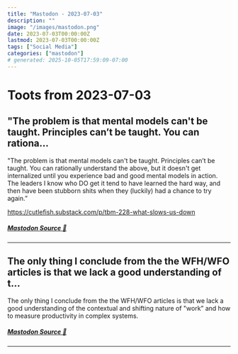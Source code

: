 ```yaml
---
title: "Mastodon - 2023-07-03"
description: ""
image: "/images/mastodon.png"
date: 2023-07-03T00:00:00Z
lastmod: 2023-07-03T00:00:00Z
tags: ["Social Media"]
categories: ["mastodon"]
# generated: 2025-10-05T17:59:09-07:00
---
```


# Toots from 2023-07-03

## "The problem is that mental models can't be taught. Principles can’t be taught. You can rationa...

"The problem is that mental models can't be taught. Principles can’t be taught. You can rationally understand the above, but it doesn't get internalized until you experience bad and good mental models in action. The leaders I know who DO get it tend to have learned the hard way, and then have been stubborn shits when they (luckily) had a chance to try again.”

<https://cutlefish.substack.com/p/tbm-228-what-slows-us-down>

##### [Mastodon Source 🐘](https://hachyderm.io/@mweagle/110651766209023429)

---

## The only thing I conclude from the the WFH/WFO articles is that we lack a good understanding of t...

The only thing I conclude from the the WFH/WFO articles is that we lack a good understanding of the contextual and shifting nature of "work” and how to measure productivity in complex systems.

##### [Mastodon Source 🐘](https://hachyderm.io/@mweagle/110651066888476742)

---

